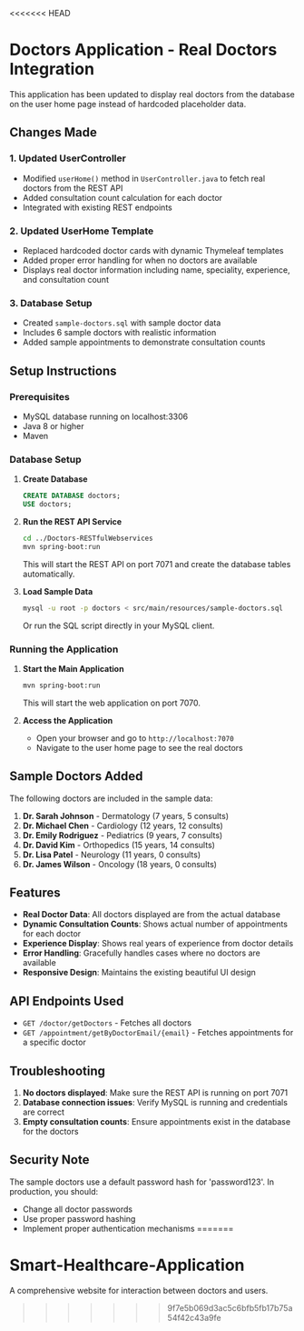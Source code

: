 <<<<<<< HEAD
# Doctors Application - Real Doctors Integration

This application has been updated to display real doctors from the database on the user home page instead of hardcoded placeholder data.

## Changes Made

### 1. Updated UserController
- Modified `userHome()` method in `UserController.java` to fetch real doctors from the REST API
- Added consultation count calculation for each doctor
- Integrated with existing REST endpoints

### 2. Updated UserHome Template
- Replaced hardcoded doctor cards with dynamic Thymeleaf templates
- Added proper error handling for when no doctors are available
- Displays real doctor information including name, speciality, experience, and consultation count

### 3. Database Setup
- Created `sample-doctors.sql` with sample doctor data
- Includes 6 sample doctors with realistic information
- Added sample appointments to demonstrate consultation counts

## Setup Instructions

### Prerequisites
- MySQL database running on localhost:3306
- Java 8 or higher
- Maven

### Database Setup

1. **Create Database**
   ```sql
   CREATE DATABASE doctors;
   USE doctors;
   ```

2. **Run the REST API Service**
   ```bash
   cd ../Doctors-RESTfulWebservices
   mvn spring-boot:run
   ```
   This will start the REST API on port 7071 and create the database tables automatically.

3. **Load Sample Data**
   ```bash
   mysql -u root -p doctors < src/main/resources/sample-doctors.sql
   ```
   Or run the SQL script directly in your MySQL client.

### Running the Application

1. **Start the Main Application**
   ```bash
   mvn spring-boot:run
   ```
   This will start the web application on port 7070.

2. **Access the Application**
   - Open your browser and go to `http://localhost:7070`
   - Navigate to the user home page to see the real doctors

## Sample Doctors Added

The following doctors are included in the sample data:

1. **Dr. Sarah Johnson** - Dermatology (7 years, 5 consults)
2. **Dr. Michael Chen** - Cardiology (12 years, 12 consults)
3. **Dr. Emily Rodriguez** - Pediatrics (9 years, 7 consults)
4. **Dr. David Kim** - Orthopedics (15 years, 14 consults)
5. **Dr. Lisa Patel** - Neurology (11 years, 0 consults)
6. **Dr. James Wilson** - Oncology (18 years, 0 consults)

## Features

- **Real Doctor Data**: All doctors displayed are from the actual database
- **Dynamic Consultation Counts**: Shows actual number of appointments for each doctor
- **Experience Display**: Shows real years of experience from doctor details
- **Error Handling**: Gracefully handles cases where no doctors are available
- **Responsive Design**: Maintains the existing beautiful UI design

## API Endpoints Used

- `GET /doctor/getDoctors` - Fetches all doctors
- `GET /appointment/getByDoctorEmail/{email}` - Fetches appointments for a specific doctor

## Troubleshooting

1. **No doctors displayed**: Make sure the REST API is running on port 7071
2. **Database connection issues**: Verify MySQL is running and credentials are correct
3. **Empty consultation counts**: Ensure appointments exist in the database for the doctors

## Security Note

The sample doctors use a default password hash for 'password123'. In production, you should:
- Change all doctor passwords
- Use proper password hashing
- Implement proper authentication mechanisms 
=======
# Smart-Healthcare-Application
 A comprehensive website for interaction between doctors and users.
>>>>>>> 9f7e5b069d3ac5c6bfb5fb17b75a54f42c43a9fe
